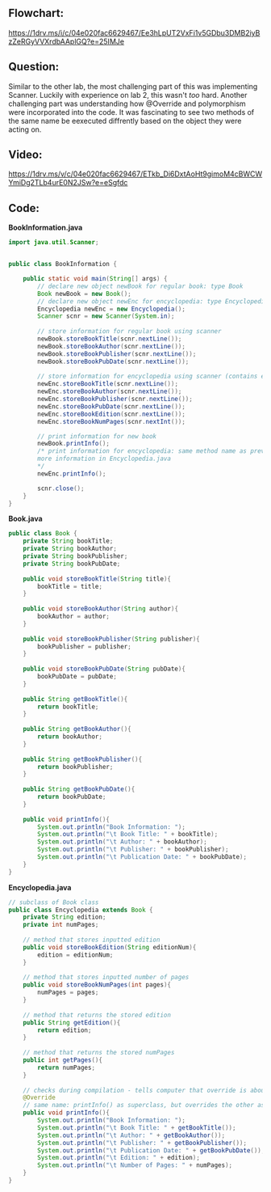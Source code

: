 ## Flowchart:
https://1drv.ms/i/c/04e020fac6629467/Ee3hLpUT2VxFi1v5GDbu3DMB2iyBzZeRGyVVXrdbAAplGQ?e=25IMJe

## Question:
Similar to the other lab, the most challenging part of this was implementing Scanner. Luckily with experience on lab 2, this wasn't _too_ hard. Another challenging part was understanding how @Override and
polymorphism were incorporated into the code. It was fascinating to see two methods of the same name be eexecuted diffrently based on the object they were acting on.

## Video:
https://1drv.ms/v/c/04e020fac6629467/ETkb_Di6DxtAoHt9gimoM4cBWCWYmiDg2TLb4urE0N2JSw?e=eSgfdc

## Code:
**BookInformation.java**
``` java
import java.util.Scanner; 


public class BookInformation {

    public static void main(String[] args) {
        // declare new object newBook for regular book: type Book
        Book newBook = new Book();
        // declare new object newEnc for encyclopedia: type Encyclopedia
        Encyclopedia newEnc = new Encyclopedia();
        Scanner scnr = new Scanner(System.in);
        
        // store information for regular book using scanner
        newBook.storeBookTitle(scnr.nextLine());
        newBook.storeBookAuthor(scnr.nextLine());
        newBook.storeBookPublisher(scnr.nextLine());
        newBook.storeBookPubDate(scnr.nextLine());
        
        // store information for encyclopedia using scanner (contains edition and numPages)
        newEnc.storeBookTitle(scnr.nextLine());
        newEnc.storeBookAuthor(scnr.nextLine());
        newEnc.storeBookPublisher(scnr.nextLine());
        newEnc.storeBookPubDate(scnr.nextLine());
        newEnc.storeBookEdition(scnr.nextLine());
        newEnc.storeBookNumPages(scnr.nextInt());

        // print information for new book
        newBook.printInfo();
        /* print information for encyclopedia: same method name as previous line, but overrided for encyclopedia
        more information in Encyclopedia.java
        */
        newEnc.printInfo();

        scnr.close();
    }
}
```
**Book.java**
``` java
public class Book {
    private String bookTitle;
    private String bookAuthor;
    private String bookPublisher;
    private String bookPubDate;
    
    public void storeBookTitle(String title){
        bookTitle = title;
    }
    
    public void storeBookAuthor(String author){
        bookAuthor = author;
    }
    
    public void storeBookPublisher(String publisher){
        bookPublisher = publisher;
    }
    
    public void storeBookPubDate(String pubDate){
        bookPubDate = pubDate;
    }
    
    public String getBookTitle(){
        return bookTitle;
    }
    
    public String getBookAuthor(){
        return bookAuthor;
    }
    
    public String getBookPublisher(){
        return bookPublisher;
    }
    
    public String getBookPubDate(){
        return bookPubDate;
    }
    
    public void printInfo(){
        System.out.println("Book Information: ");
        System.out.println("\t Book Title: " + bookTitle);
        System.out.println("\t Author: " + bookAuthor);
        System.out.println("\t Publisher: " + bookPublisher);
        System.out.println("\t Publication Date: " + bookPubDate);
    }
}
```
**Encyclopedia.java**
```java
// subclass of Book class
public class Encyclopedia extends Book {
    private String edition;
    private int numPages;
    
    // method that stores inputted edition
    public void storeBookEdition(String editionNum){
        edition = editionNum;
    }
    
    // method that stores inputted number of pages
    public void storeBookNumPages(int pages){
        numPages = pages;
    }
    
    // method that returns the stored edition
    public String getEdition(){
        return edition;
    }
    
    // method that returns the stored numPages
    public int getPages(){
        return numPages;
    }
  
    // checks during compilation - tells computer that override is about to happen
    @Override
    // same name: printInfo() as superclass, but overrides the other as part of Encyclopedia class
    public void printInfo(){
        System.out.println("Book Information: ");
        System.out.println("\t Book Title: " + getBookTitle());
        System.out.println("\t Author: " + getBookAuthor());
        System.out.println("\t Publisher: " + getBookPublisher());
        System.out.println("\t Publication Date: " + getBookPubDate());
        System.out.println("\t Edition: " + edition);
        System.out.println("\t Number of Pages: " + numPages);
    }
}
```
